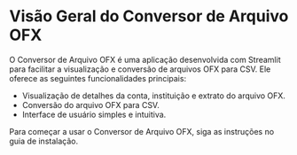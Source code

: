 # Visão Geral do Conversor de Arquivo OFX

O Conversor de Arquivo OFX é uma aplicação desenvolvida com Streamlit para facilitar a visualização e conversão de arquivos OFX para CSV. Ele oferece as seguintes funcionalidades principais:

- Visualização de detalhes da conta, instituição e extrato do arquivo OFX.
- Conversão do arquivo OFX para CSV.
- Interface de usuário simples e intuitiva.

Para começar a usar o Conversor de Arquivo OFX, siga as instruções no guia de instalação.
